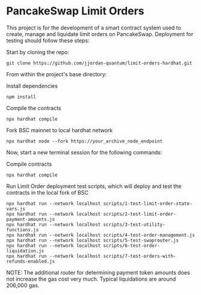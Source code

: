 # PancakeSwap Limit Orders

This project is for the development of a smart contract system used to create, manage and liquidate limit orders on PancakeSwap.
Deployment for testing should follow these steps:

Start by cloning the repo:
```
git clone https://github.com/jjordan-quantum/limit-orders-hardhat.git
```

From within the project's base directory:


Install dependencies
```
npm install
```

Compile the contracts
```
npx hardhat compile
```

Fork BSC mainnet to local hardhat network
```
npx hardhat node --fork https://your_archive_node_endpoint
```

Now, start a new terminal session for the following commands:

Compile contracts
```
npx hardhat compile
```

Run Limit Order deployment test scripts, which will deploy and test the contracts in the local fork of BSC
```
npx hardhat run --network localhost scripts/1-test-limit-order-state-vars.js
npx hardhat run --network localhost scripts/2-test-limit-order-payment-amounts.js
npx hardhat run --network localhost scripts/3-test-utility-functions.js
npx hardhat run --network localhost scripts/4-test-order-management.js
npx hardhat run --network localhost scripts/5-test-swaprouter.js
npx hardhat run --network localhost scripts/6-test-order-liquidation.js
npx hardhat run --network localhost scripts/7-test-orders-with-refunds-enabled.js
```

NOTE: The additional router for determining payment token amounts does not increase the gas cost very much.  Typical liquidations are around 206,000 gas.